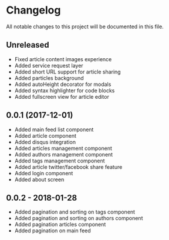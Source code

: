 # Changelog
All notable changes to this project will be documented in this file.

## Unreleased
- Fixed article content images experience
- Added service request layer
- Added short URL support for article sharing
- Added particles background
- Added autoHeight decorator for modals
- Added syntax highlighter for code blocks
- Added fullscreen view for article editor

## 0.0.1 (2017-12-01)
- Added main feed list component
- Added article component
- Added disqus integration
- Added articles management component
- Added authors management component
- Added tags management component
- Added article twitter/facebook share feature
- Added login component
- Added about screen

## 0.0.2 - 2018-01-28
- Added pagination and sorting on tags component
- Added pagination and sorting on authors component
- Added pagination articles component
- Added pagination on main feed
